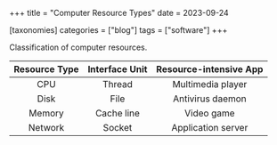 +++
title = "Computer Resource Types"
date = 2023-09-24

[taxonomies]
categories = ["blog"]
tags = ["software"]
+++

Classification of computer resources.

<!-- more -->

| Resource Type | Interface Unit | Resource-intensive App |
|:-------------:|:--------------:|:----------------------:|
|      CPU      |     Thread     |   Multimedia player    |
|     Disk      |      File      |    Antivirus daemon    |
|    Memory     |   Cache line   |       Video game       |
|    Network    |     Socket     |   Application server   |
